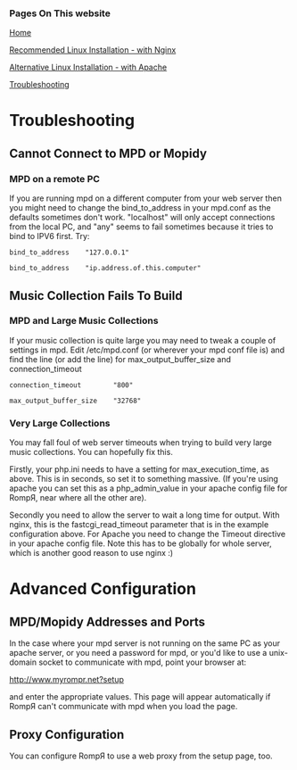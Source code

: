 ### Pages On This website

[Home](https://fatg3erman.github.io/RompR/)

[Recommended Linux Installation - with Nginx](https://fatg3erman.github.io/RompR/Recommended-Installation-on-Linux)

[Alternative Linux Installation - with Apache](https://fatg3erman.github.io/RompR/Installation-on-Linux-Alternative-Method)

[Troubleshooting](https://fatg3erman.github.io/RompR/Troubleshooting)

# Troubleshooting

## Cannot Connect to MPD or Mopidy

### MPD on a remote PC
If you are running mpd on a different computer from your web server then you might need to change the bind_to_address in your mpd.conf as the defaults sometimes don't work. "localhost" will only accept connections from the local PC, and "any" seems to fail sometimes because it tries to bind to IPV6 first. Try:

`bind_to_address    "127.0.0.1"`

`bind_to_address    "ip.address.of.this.computer"`

## Music Collection Fails To Build

### MPD and Large Music Collections
If your music collection is quite large you may need to tweak a couple of settings in mpd.
Edit /etc/mpd.conf (or wherever your mpd conf file is) and find the line (or add the line) for max_output_buffer_size and connection_timeout

`connection_timeout        "800"`

`max_output_buffer_size    "32768"`

### Very Large Collections

You may fall foul of web server timeouts when trying to build very large music collections. You can hopefully fix this.

Firstly, your php.ini needs to have a setting for max_execution_time, as above. This is in seconds, so set it to something massive. (If you're using apache you can set this as a php_admin_value in your apache config file for RompЯ, near where all the other are).

Secondly you need to allow the server to wait a long time for output. With nginx, this is the fastcgi_read_timeout parameter that is in the example configuration above. For Apache you need to change the Timeout directive in your apache config file. Note this has to be globally for whole server, which is another good reason to use nginx :)

# Advanced Configuration

## MPD/Mopidy Addresses and Ports
In the case where your mpd server is not running on the same PC as your apache server, or you need a password for mpd, or you'd like to use a unix-domain socket to communicate with mpd, point your browser at:

http://www.myrompr.net?setup

and enter the appropriate values. This page will appear automatically if RompЯ can't communicate with mpd when you load the page.

## Proxy Configuration
You can configure RompЯ to use a web proxy from the setup page, too.
